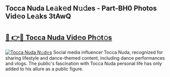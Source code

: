 ## Tocca Nuda Le𝚊k𝚎d N𝚞𝚍es - Part-BH0 Photos Vid𝚎o Le𝚊ks 3tAwQ

# <h2><a href="http://fbehi5.evod.top/?m=Tocca+Nuda">🔗 👉🔴 Tocca Nuda Vid𝚎o Ph𝚘t𝚘s</a></h2>

[![Tocca Nuda N𝚞d𝚎s](https://i.imgur.com/8V9OHl7.gif)](http://fbehi5.evod.top/?m=Tocca+Nuda)
Social media influencer Tocca Nuda, recognized for sharing lifestyle and dance-themed content, including dance performances and vlogs. The public's fascination with Tocca Nuda personal life has only added to his allure as a public figure. 
